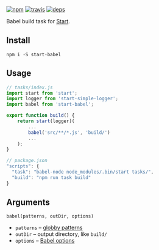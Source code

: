 [![npm](https://img.shields.io/npm/v/start-babel.svg?style=flat-square)](https://www.npmjs.com/package/start-eslint)
[![travis](http://img.shields.io/travis/start-runner/babel.svg?style=flat-square)](https://travis-ci.org/start-runner/babel)
[![deps](https://img.shields.io/gemnasium/start-runner/babel.svg?style=flat-square)](https://gemnasium.com/start-runner/babel)

Babel build task for [Start](https://github.com/start-runner/start).

## Install

```
npm i -S start-babel
```

## Usage

```js
// tasks/index.js
import start from 'start';
import logger from 'start-simple-logger';
import babel from 'start-babel';

export function build() {
    return start(logger)(
        ...
        babel('src/**/*.js', 'build/')
        ...
    );
}
```

```js
// package.json
"scripts": {
  "task": "babel-node node_modules/.bin/start tasks/",
  "build": "npm run task build"
}
```

## Arguments

`babel(patterns, outDir, options)`

* `patterns` – [globby patterns](https://github.com/sindresorhus/globby)
* `outDir` – output directory, like `build/`
* `options` – [Babel options](https://babeljs.io/docs/usage/options/)
